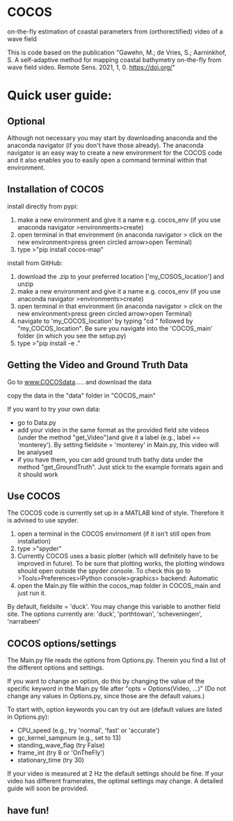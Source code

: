 # COCOS
on-the-fly estimation of coastal parameters from (orthorectified) video of a wave field

This is code based on the publication "Gawehn, M.; de Vries, S.; Aarninkhof, S. A self-adaptive method for mapping coastal bathymetry on-the-fly from wave field video. Remote Sens. 2021, 1, 0. https://doi.org/"

Quick user guide:
=================

Optional
--------
Although not necessary you may start by downloading anaconda and the anaconda navigator (if you don't have those already). The anaconda navigator is an easy way to create a new environment for the COCOS code and it also enables you to easily open a command terminal within that environment.

Installation of COCOS
---------------------
install directly from pypi:
1. make a new environment and give it a name e.g. cocos_env (if you use anaconda navigator >environments>create)
2. open terminal in that environment (in anaconda navigator > click on the new environment>press green circled arrow>open Terminal)
3. type >"pip install cocos-map"

install from GitHub:
1. download the .zip to your preferred location ['my_COSOS_location'] and unzip
2. make a new environment and give it a name e.g. cocos_env (if you use anaconda navigator >environments>create)
3. open terminal in that environment (in anaconda navigator > click on the new environment>press green circled arrow>open Terminal)
4. navigate to 'my_COCOS_location' by typing "cd " followed by "my_COCOS_location". Be sure you navigate into the 'COCOS_main' folder (in which you see the setup.py)
5. type >"pip install -e ."

Getting the Video and Ground Truth Data
---------------------------------------
Go to www.COCOSdata..... and download the data

copy the data in the "data" folder in "COCOS_main"

If you want to try your own data:
- go to Data.py
- add your video in the same format as the provided field site videos (under the method "get_Video")and give it a label (e.g., label == 'monterey'). By setting fieldsite = 'monterey' in Main.py, this video will be analysed
- if you have them, you can add ground truth bathy data under the method "get_GroundTruth". Just stick to the example formats again and it should work

Use COCOS
---------
The COCOS code is currently set up in a MATLAB kind of style. Therefore it is advised to use spyder.

1. open a terminal in the COCOS envirnoment (if it isn't still open from installation)
2. type >"spyder"
3. Currently COCOS uses a basic plotter (which will definitely have to be improved in future). To be sure that plotting works, the plotting windows should open outside the spyder console. To check this go to >Tools>Preferences>IPython console>graphics> backend: Automatic
4. open the Main.py file within the cocos_map folder in COCOS_main and just run it.

By default, fieldsite = 'duck'. You may change this variable to another field site. The options currently are: 'duck', 'porthtowan', 'scheveningen', 'narrabeen' 

COCOS options/settings
----------------------

The Main.py file reads the options from Options.py. Therein you find a list of the different options and settings.

If you want to change an option, do this by changing the value of the specific keyword in the Main.py file after "opts = Options(Video, ...)"
(Do not change any values in Options.py, since those are the default values.)

To start with, option keywords you can try out are (default values are listed in Options.py): 
- CPU_speed (e.g., try 'normal', 'fast' or 'accurate') 
- gc_kernel_sampnum (e.g., set to 13)
- standing_wave_flag (try False)
- frame_int (try 8 or 'OnTheFly')
- stationary_time (try 30)

If your video is measured at 2 Hz the default settings should be fine. If your video has different framerates, the optimal settings may change. A detailed guide will soon be provided.

have fun!
---------
